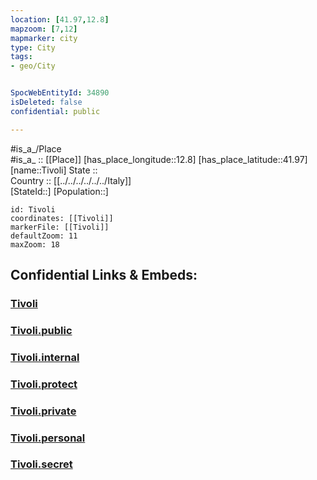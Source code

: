 ```yaml
---
location: [41.97,12.8] 
mapzoom: [7,12] 
mapmarker: city 
type: City
tags:
- geo/City


SpocWebEntityId: 34890
isDeleted: false
confidential: public

---
```

#is_a_/Place  
#is_a_ :: [[Place]] 
[has_place_longitude::12.8] 
[has_place_latitude::41.97] 
[name::Tivoli] 
State ::  
Country :: [[../../../../../../Italy]]  
[StateId::] 
[Population::] 



```leaflet
id: Tivoli
coordinates: [[Tivoli]] 
markerFile: [[Tivoli]] 
defaultZoom: 11 
maxZoom: 18
```


## Confidential Links & Embeds: 

### [Tivoli](/_Standards/Earth/Continent/Europe/Europe~South/Italy/regions~Italy/Lazio/Roma.Province/City/Tivoli.md) 

### [Tivoli.public](/_public/Earth/Continent/Europe/Europe~South/Italy/regions~Italy/Lazio/Roma.Province/City/Tivoli.public.md) 

### [Tivoli.internal](/_internal/Earth/Continent/Europe/Europe~South/Italy/regions~Italy/Lazio/Roma.Province/City/Tivoli.internal.md) 

### [Tivoli.protect](/_protect/Earth/Continent/Europe/Europe~South/Italy/regions~Italy/Lazio/Roma.Province/City/Tivoli.protect.md) 

### [Tivoli.private](/_private/Earth/Continent/Europe/Europe~South/Italy/regions~Italy/Lazio/Roma.Province/City/Tivoli.private.md) 

### [Tivoli.personal](/_personal/Earth/Continent/Europe/Europe~South/Italy/regions~Italy/Lazio/Roma.Province/City/Tivoli.personal.md) 

### [Tivoli.secret](/_secret/Earth/Continent/Europe/Europe~South/Italy/regions~Italy/Lazio/Roma.Province/City/Tivoli.secret.md)

